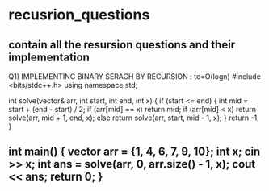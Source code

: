 # recusrion_questions
contain all the resursion questions and their implementation
-----------------------------------------------------------------------------------------------------------------------------------------------------------------------------------------------------------------
Q1) IMPLEMENTING BINARY SERACH BY RECURSION   : tc=O(logn)
#include <bits/stdc++.h>
using namespace std;

int solve(vector<int>& arr, int start, int end, int x) {
    if (start <= end) {
        int mid = start + (end - start) / 2;
  if (arr[mid] == x)
            return mid;
   if (arr[mid] < x)
            return solve(arr, mid + 1, end, x);
        else
            return solve(arr, start, mid - 1, x);
    }
    return -1;
}

int main() {
    vector<int> arr = {1, 4, 6, 7, 9, 10};
    int x;
    cin >> x;
    int ans = solve(arr, 0, arr.size() - 1, x);
    cout << ans;
 return 0;
}
---------------------------------------------------------------------------------------------------------------------------------------------------------------------------------------------------------------

